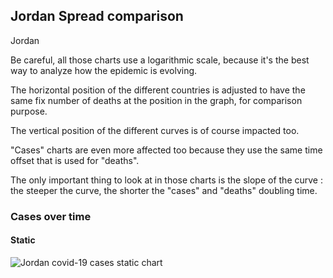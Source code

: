 ## Jordan Spread comparison 

Jordan



Be careful, all those charts use a logarithmic scale, because it's the best way to analyze how the epidemic is evolving.
 
The horizontal position of the different countries is adjusted to have the same fix number of deaths at the position in the graph, for comparison purpose.

The vertical position of the different curves is of course impacted too.

"Cases" charts are even more affected too because they use the same time offset that is used for "deaths".

The only important thing to look at in those charts is the slope of the curve : the steeper the curve, the shorter the "cases" and "deaths" doubling time.



 
### Cases over time
 
#### Static
![Jordan covid-19 cases static chart](https://raw.githubusercontent.com/madlag/coronavirus_study/master/notebooks/graphs/2020-03-20/countries/Jordan/2020-03-20_Jordan_deaths.png "Jordan covid-19 cases static chart")   

